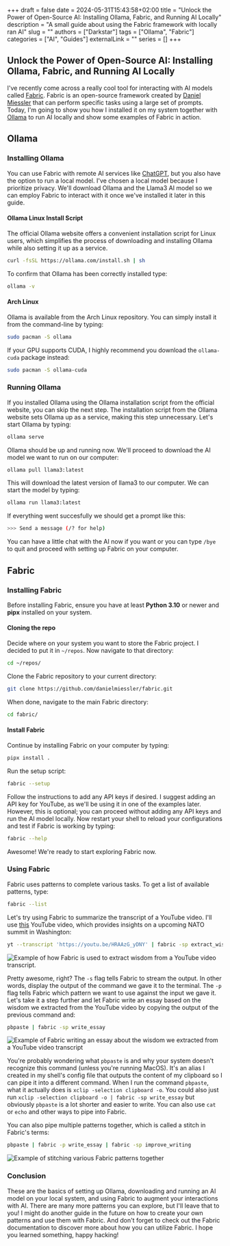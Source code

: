 +++ 
draft = false
date = 2024-05-31T15:43:58+02:00
title = "Unlock the Power of Open-Source AI: Installing Ollama, Fabric, and Running AI Locally"
description = "A small guide about using the Fabric framework with locally ran AI"
slug = ""
authors = ["Darkstar"]
tags = ["Ollama", "Fabric"]
categories = ["AI", "Guides"]
externalLink = ""
series = []
+++

## Unlock the Power of Open-Source AI: Installing Ollama, Fabric, and Running AI Locally

I've recently come across a really cool tool for interacting with AI models called [Fabric](https://github.com/danielmiessler/fabric). Fabric is an open-source framework created by [Daniel Miessler](https://github.com/danielmiessler/) that can perform specific tasks using a large set of prompts. Today, I'm going to show you how I installed it on my system together with [Ollama](https://ollama.com/) to run AI locally and show some examples of Fabric in action.

## Ollama

### Installing Ollama

You can use Fabric with remote AI services like [ChatGPT](https://chatgpt.com/), but you also have the option to run a local model. I've chosen a local model because I prioritize privacy. We'll download Ollama and the Llama3 AI model so we can employ Fabric to interact with it once we've installed it later in this guide.

#### Ollama Linux Install Script

The official Ollama website offers a convenient installation script for Linux users, which simplifies the process of downloading and installing Ollama while also setting it up as a service.

```bash
curl -fsSL https://ollama.com/install.sh | sh
```

To confirm that Ollama has been correctly installed type:

```bash
ollama -v
```

#### Arch Linux

Ollama is available from the Arch Linux repository. You can simply install it from the command-line by typing:

```bash
sudo pacman -S ollama
```

If your GPU supports CUDA, I highly recommend you download the ```ollama-cuda``` package instead:

```bash
sudo pacman -S ollama-cuda
```

### Running Ollama

If you installed Ollama using the Ollama installation script from the official website, you can skip the next step. The installation script from the Ollama website sets Ollama up as a service, making this step unnecessary. Let's start Ollama by typing:

```bash
ollama serve
```

Ollama should be up and running now. We'll proceed to download the AI model we want to run on our computer:

```bash
ollama pull llama3:latest
```

This will download the latest version of llama3 to our computer. We can start the model by typing:

```bash
ollama run llama3:latest
```

If everything went succesfully we should get a prompt like this:

```bash
>>> Send a message (/? for help)
```

You can have a little chat with the AI now if you want or you can type ```/bye``` to quit and proceed with setting up Fabric on your computer.

## Fabric

### Installing Fabric

Before installing Fabric, ensure you have at least **Python 3.10** or newer and **pipx** installed on your system.

#### Cloning the repo

Decide where on your system you want to store the Fabric project. I decided to put it in `~/repos`. Now navigate to that directory:

```bash
cd ~/repos/
```

Clone the Fabric repository to your current directory:

```bash
git clone https://github.com/danielmiessler/fabric.git
```

When done, navigate to the main Fabric directory:

```bash
cd fabric/
```

#### Install Fabric

Continue by installing Fabric on your computer by typing:

```bash
pipx install .
```

Run the setup script:

```bash
fabric --setup
```

Follow the instructions to add any API keys if desired. I suggest adding an API key for YouTube, as we'll be using it in one of the examples later. However, this is optional; you can proceed without adding any API keys and run the AI model locally. Now restart your shell to reload your configurations and test if Fabric is working by typing:

```bash
fabric --help
```

Awesome! We're ready to start exploring Fabric now.

### Using Fabric

Fabric uses patterns to complete various tasks.
To get a list of available patterns, type:

```bash
fabric --list
```

Let's try using Fabric to summarize the transcript of a YouTube video. I'll use [this](https://youtu.be/HRAAzG_yDNY) YouTube video, which provides insights on a upcoming NATO summit in Washington:

```bash
yt --transcript 'https://youtu.be/HRAAzG_yDNY' | fabric -sp extract_wisdom
```

![Example of how Fabric is used to extract wisdom from a YouTube video transcript.](/images/fabric_guide/extract_wisdom.png)

Pretty awesome, right? The ```-s``` flag tells Fabric to stream the output. In other words, display the output of the command we gave it to the terminal. The ```-p``` flag tells Fabric which pattern we want to use against the input we gave it. Let's take it a step further and let Fabric write an essay based on the wisdom we extracted from the YouTube video by copying the output of the previous command and:

```bash
pbpaste | fabric -sp write_essay
```

![Example of Fabric writing an essay about the wisdom we extracted from a YouTube video transcript](/images/fabric_guide/write_essay.png)

You're probably wondering what `pbpaste` is and why your system doesn't recognize this command (unless you're running MacOS). It's an alias I created in my shell's config file that outputs the content of my clipboard so I can pipe it into a different command. When I run the command `pbpaste`, what it actually does is `xclip -selection clipboard -o`. You could also just run `xclip -selection clipboard -o | fabric -sp write_essay` but obviously `pbpaste` is a lot shorter and easier to write. You can also use `cat` or `echo` and other ways to pipe into Fabric.

You can also pipe multiple patterns together, which is called a stitch in Fabric's terms:

```bash
pbpaste | fabric -p write_essay | fabric -sp improve_writing
```

![Example of stitching various Fabric patterns together](/images/fabric_guide/stitching.png)

### Conclusion

These are the basics of setting up Ollama, downloading and running an AI model on your local system, and using Fabric to augment your interactions with AI. There are many more patterns you can explore, but I'll leave that to you! I might do another guide in the future on how to create your own patterns and use them with Fabric. And don't forget to check out the Fabric documentation to discover more about how you can utilize Fabric. I hope you learned something, happy hacking!
